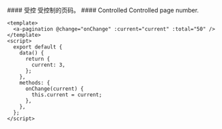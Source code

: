 <cn>
#### 受控
受控制的页码。
</cn>

<us>
#### Controlled
Controlled page number.
</us>

```tpl
<template>
  <a-pagination @change="onChange" :current="current" :total="50" />
</template>
<script>
  export default {
    data() {
      return {
        current: 3,
      };
    },
    methods: {
      onChange(current) {
        this.current = current;
      },
    },
  };
</script>
```
